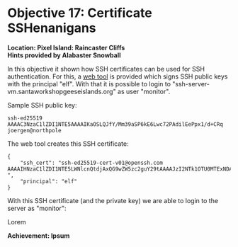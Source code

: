 # Objective 17: Certificate SSHenanigans
**Location: Pixel Island: Raincaster Cliffs**  
**Hints provided by Alabaster Snowball**

In this objective it shown how SSH certificates can be used for SSH authentication. For this, a [web tool](https://northpole-ssh-certs-fa.azurewebsites.net/api/create-cert?code=candy-cane-twirl) is provided which signs SSH public keys with the principal "elf". With that it is possible to login to "ssh-server-vm.santaworkshopgeeseislands.org" as user "monitor".

Sample SSH public key:
```
ssh-ed25519 AAAAC3NzaC1lZDI1NTE5AAAAIKaOSLQJfY/Mm39aSP6kE6Lwc72PAdilEePpx1/d+CRq joergen@northpole
```

The web tool creates this SSH certificate:
```
{  
    "ssh_cert": "ssh-ed25519-cert-v01@openssh.com AAAAIHNzaC1lZDI1NTE5LWNlcnQtdjAxQG9wZW5zc2guY29tAAAAJzI2NTk1OTU0MTExNDA5MTQ0NTQ4ODkzMzI0NDAyMTg3NTU3NTk4NgAAACCmjki0CX2PzJt/Wkj+pBOi8HO9jwHYpRHj6cdf3fgkagAAAAAAAAABAAAAAQAAACQ0ZDM0NTUyNS1mZjhmLTQxMDQtYTFhZC0zMTY5OGE2NzMwM2IAAAAHAAAAA2VsZgAAAABlfyIgAAAAAGWkDUwAAAAAAAAAEgAAAApwZXJtaXQtcHR5AAAAAAAAAAAAAAAzAAAAC3NzaC1lZDI1NTE5AAAAIGk2GNMCmJkXPJHHRQH9+TM4CRrsq/7BL0wp+P6rCIWHAAAAUwAAAAtzc2gtZWQyNTUxOQAAAEDucQgqYMjbxues0AgmihmkshWGsp3lbhClI6+ahoQJYpbef6kWeON7rXiUbGe5ctmFTuVqjRV3I2p2NOX1IykH ",  
    "principal": "elf"  
}
```

With this SSH certificate (and the private key) we are able to login to the server as "monitor":




Lorem

**Achievement: Ipsum**
<!--stackedit_data:
eyJoaXN0b3J5IjpbMTk3Njk0MjA3MiwtMjAxMDE5MjYzXX0=
-->